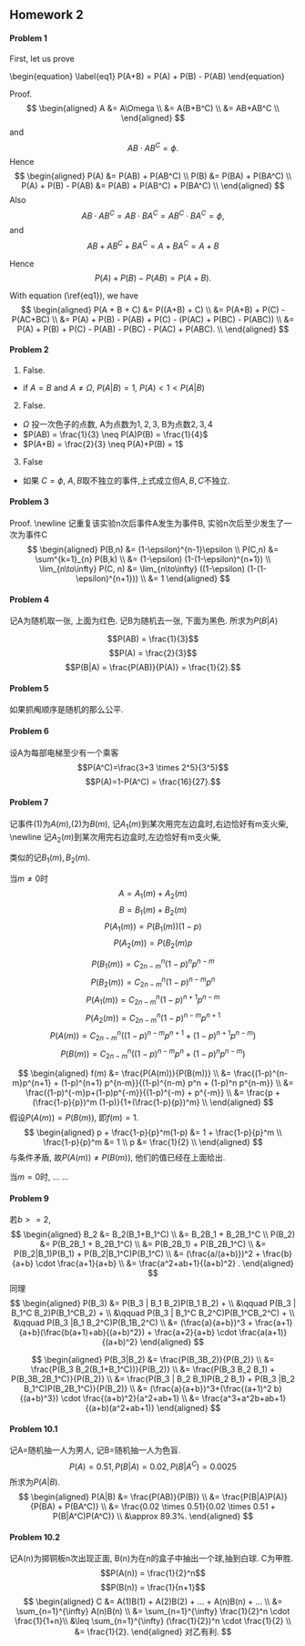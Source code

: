 ## Homework 2

#### Problem 1

First, let us prove

\begin{equation} \label{eq1}
P(A+B) = P(A) + P(B) - P(AB)
\end{equation}


Proof.
$$
\begin{aligned}
A &= A\Omega  \\
  &= A(B+B^C) \\
  &= AB+AB^C \\
\end{aligned}
$$
and $$AB \cdot AB^C = \phi.$$ 
Hence
$$
\begin{aligned}
P(A) &= P(AB) + P(AB^C) \\
P(B) &= P(BA) + P(BA^C) \\
P(A) + P(B) - P(AB) &= P(AB) + P(AB^C) + P(BA^C) \\
\end{aligned}
$$
Also 
$$AB \cdot AB^C = AB \cdot BA^C = AB^C \cdot BA^C = \phi,$$
and 
$$AB+AB^C+BA^C = A+BA^C=A+B$$

Hence
$$P(A) + P(B) - P(AB) = P(A + B).$$

With equation (\ref{eq1}), we have
$$
\begin{aligned}
P(A + B + C) &= P((A+B) + C)  \\
  &= P(A+B) + P(C) - P(AC+BC) \\
  &= P(A) + P(B) - P(AB) + P(C) - (P(AC) + P(BC) - P(ABC)) \\ 
  &= P(A) + P(B) + P(C) - P(AB) - P(BC) - P(AC) + P(ABC). \\
\end{aligned}
$$

#### Problem 2

1. False.
  - if $A=B$ and $A\neq\Omega$, $P(A|B) = 1$, $P(A) < 1 < P(A|B)$

2. False.
  - $\Omega$ 投一次色子的点数, A为点数为${1,2,3}$, B为点数${2,3,4}$
  - $P(AB) = \frac{1}{3} \neq P(A)P(B) = \frac{1}{4}$
  - $P(A+B) = \frac{2}{3} \neq P(A)+P(B) = 1$

3. False
  - 如果 $C=\phi$, $A,B$取不独立的事件,上式成立但$A,B,C$不独立.

#### Problem 3

Proof. \newline
记重复该实验n次后事件A发生为事件B,
实验n次后至少发生了一次为事件C
$$
\begin{aligned}
P(B,n) &= (1-\epsilon)^{n-1}\epsilon \\
P(C,n) &= \sum^{k=1}_{n} P(B,k) \\
  &= (1-\epsilon) (1-(1-\epsilon)^{n+1}) \\
\lim_{n\to\infty} P(C, n) &= \lim_{n\to\infty} ((1-\epsilon) (1-(1-\epsilon)^{n+1})) \\
  &= 1
\end{aligned}
$$
#### Problem 4

记A为随机取一张, 上面为红色.
记B为随机去一张, 下面为黑色.
所求为$P(B|A)$

$$P(AB) = \frac{1}{3}$$
$$P(A) = \frac{2}{3}$$
$$P(B|A) = \frac{P(AB)}{P(A)} = \frac{1}{2}.$$

#### Problem 5
如果抓阄顺序是随机的那么公平.

#### Problem 6
设A为每部电梯至少有一个乘客
$$P(A^C)=\frac{3+3 \times 2^5}{3^5}$$
$$P(A)=1-P(A^C) = \frac{16}{27}.$$

#### Problem 7

记事件(1)为$A(m)$,(2)为$B(m)$, 
记$A_1(m)$到某次用完左边盒时,右边恰好有m支火柴, \newline
记$A_2(m)$到某次用完右边盒时,左边恰好有m支火柴,

类似的记$B_1(m), B_2(m)$.

当$m \neq 0$时
$$A = A_1(m) + A_2(m)$$
$$B = B_1(m) + B_2(m)$$
$$P(A_1(m)) = P(B_1(m))(1-p)$$
$$P(A_2(m)) = P(B_2(m)p$$

$$P(B_1(m)) = C_{2n-m}^n (1-p)^n p^{n-m}$$
$$P(B_2(m)) = C_{2n-m}^n (1-p)^{n-m} p^{n}$$
$$P(A_1(m)) = C_{2n-m}^n (1-p)^{n+1} p^{n-m}$$
$$P(A_2(m)) = C_{2n-m}^n (1-p)^{n-m} p^{n+1}$$
$$P(A(m)) = C_{2n-m}^n ((1-p)^{n-m} p^{n+1} + (1-p)^{n+1} p^{n-m})$$
$$P(B(m)) = C_{2n-m}^n ((1-p)^{n-m} p^{n} + (1-p)^{n} p^{n-m})$$

$$
\begin{aligned}
  f(m) &= \frac{P(A(m))}{P(B(m))} \\
  &= \frac{(1-p)^{n-m}p^{n+1} + (1-p)^{n+1} p^{n-m}}{(1-p)^{n-m} p^n + (1-p)^n p^{n-m}} \\
  &= \frac{(1-p)^{-m}p+(1-p)p^{-m}}{(1-p)^{-m} + p^{-m}} \\
  &= \frac{p + (\frac{1-p}{p})^m (1-p)}{1+(\frac{1-p}{p})^m} \\
\end{aligned}
$$
假设$P(A(m)) = P(B(m))$, 即$f(m) = 1$.
$$
\begin{aligned}
  p + \frac{1-p}{p}^m(1-p) &= 1 + \frac{1-p}{p}^m \\
  \frac{1-p}{p}^m &= 1 \\
  p &= \frac{1}{2} \\
\end{aligned}
$$
与条件矛盾, 故$P(A(m)) \neq P(B(m))$, 他们的值已经在上面给出.

当$m=0$时,
...
...


#### Problem 9
若$b >= 2$,
$$
\begin{aligned}
B_2 &= B_2(B_1+B_1^C) \\
   &= B_2B_1 + B_2B_1^C \\
P(B_2) &= P(B_2B_1 + B_2B_1^C) \\
  &= P(B_2B_1) + P(B_2B_1^C) \\
  &= P(B_2|B_1)P(B_1) + P(B_2|B_1^C)P(B_1^C) \\
  &= (\frac{a/(a+b)})^2 + \frac{b}{a+b} \cdot \frac{a+1}{a+b} \\
  &= \frac{a^2+ab+1}{(a+b)^2} .
\end{aligned}
$$
同理
$$
\begin{aligned}
P(B_3) &= P(B_3 | B_1 B_2)P(B_1 B_2) + \\
          &\qquad P(B_3 | B_1^C B_2)P(B_1^CB_2) + \\
          &\qquad P(B_3 | B_1^C B_2^C)P(B_1^CB_2^C) + \\
          &\qquad P(B_3 |B_1 B_2^C)P(B_1B_2^C) \\
      &= (\frac{a}{a+b})^3 + \frac{a+1}{a+b}(\frac{b(a+1)+ab}{(a+b)^2}) + \frac{a+2}{a+b} \cdot \frac{a(a+1)}{(a+b)^2}
\end{aligned}
$$

$$
\begin{aligned}
P(B_3|B_2) &= \frac{P(B_3B_2)}{P(B_2)} \\
  &= \frac{P(B_3 B_2(B_1+B_1^C))}{P(B_2)} \\
  &= \frac{P(B_3 B_2 B_1) + P(B_3B_2B_1^C)}{P(B_2)} \\
  &= \frac{P(B_3 | B_2 B_1)P(B_2 B_1) + P(B_3 |B_2 B_1^C)P(B_2B_1^C)}{P(B_2)} \\
  &= (\frac{a}{a+b})^3+(\frac{(a+1)^2 b}{(a+b)^3}) \cdot \frac{(a+b)^2}{a^2+ab+1} \\
  &= \frac{a^3+a^2b+ab+1}{(a+b)(a^2+ab+1)} 
\end{aligned}
$$

#### Problem 10.1

记A=随机抽一人为男人,
记B=随机抽一人为色盲.
$$
P(A) = 0.51, P(B|A) = 0.02, P(B|A^C) = 0.0025
$$
所求为$P(A|B)$.
$$
\begin{aligned}
P(A|B) &= \frac{P(AB)}{P(B)} \\
  &= \frac{P(B|A)P(A)}{P(BA) + P(BA^C)} \\
  &= \frac{0.02 \times 0.51}{0.02 \times 0.51 + P(B|A^C)P(A^C)} \\
  &\approx 89.3%.
\end{aligned}
$$

#### Problem 10.2
记A(n)为掷铜板n次出现正面, B(n)为在n的盒子中抽出一个球,抽到白球.
C为甲胜.
$$P(A(n)) = \frac{1}{2}^n$$
$$P(B(n)) = \frac{1}{n+1}$$
$$
\begin{aligned}
C &= A(1)B(1) + A(2)B(2) + ... + A(n)B(n) + ... \\
  &= \sum_{n=1}^{\infty} A(n)B(n) \\
  &= \sum_{n=1}^{\infty} \frac{1}{2}^n \cdot \frac{1}{1+n}\\
  &\leq \sum_{n=1}^{\infty} (\frac{1}{2})^n \cdot \frac{1}{2} \\
  &= \frac{1}{2}.
\end{aligned}
对乙有利.
$$
